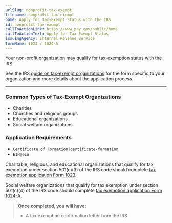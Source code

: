 ```yaml
---
urlSlug: nonprofit-tax-exempt
filename: nonprofit-tax-exempt
name: Apply for Tax-Exempt Status with the IRS
id: nonprofit-tax-exempt
callToActionLink: https://www.pay.gov/public/home
callToActionText: Apply for Tax-Exempt Status
issuingAgency: Internal Revenue Service
formName: 1023 / 1024-A
---
```

Your non-profit organization may qualify for tax-exemption status with the IRS. 

See the IRS [guide on tax-exempt organizations](https://www.irs.gov/charities-non-profits/applying-for-tax-exempt-status) for the form specific to your organization and more details about the application process.

- - -

### Common Types of Tax-Exempt Organizations

* Charities 
* Churches and religious groups
* Educational organizations
* Social welfare organizations

### Application Requirements

*  `Certificate of Formation|certificate-formation` 
*  `EIN|ein` 

Charitable, religious, and educational organizations that qualify for tax exemption under section 501(c)(3) of the IRS code should complete [tax exemption application Form 1023](https://www.irs.gov/forms-pubs/about-form-1023).

Social welfare organizations that qualify for tax exemption under section 501(c)(4) of the IRS code should complete [tax exemption application Form 1024-A](https://www.irs.gov/forms-pubs/about-form-1024-a).

> **Once completed, you will have:**
>
> * A tax exemption confirmation letter from the IRS